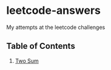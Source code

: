 # leetcode-answers
 My attempts at the leetcode challenges

## Table of Contents

1. [Two Sum](Easy/Two-Sum/README.md)